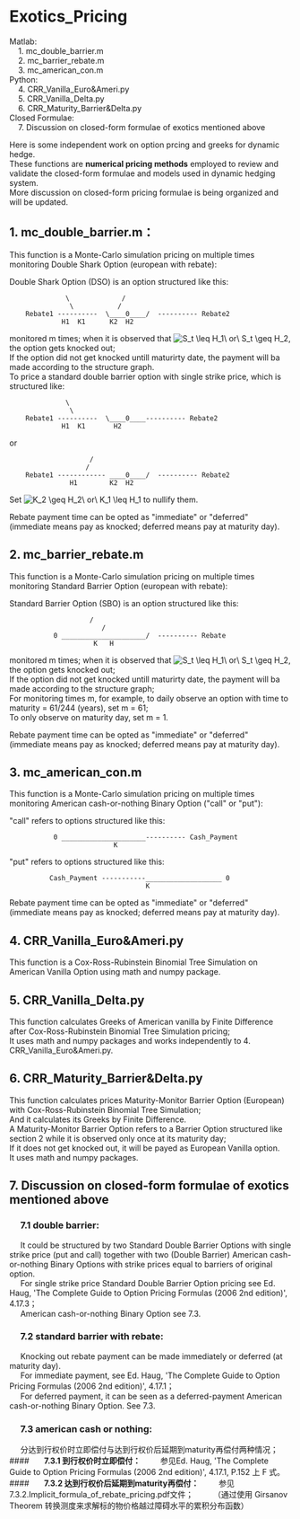# Exotics_Pricing  


Matlab:  
&#160;&#160;&#160;&#160;1. mc_double_barrier.m  
&#160;&#160;&#160;&#160;2. mc_barrier_rebate.m  
&#160;&#160;&#160;&#160;3. mc_american_con.m  
Python:  
&#160;&#160;&#160;&#160;4. CRR_Vanilla_Euro&Ameri.py  
&#160;&#160;&#160;&#160;5. CRR_Vanilla_Delta.py  
&#160;&#160;&#160;&#160;6. CRR_Maturity_Barrier&Delta.py  
Closed Formulae:  
&#160;&#160;&#160;&#160;7. Discussion on closed-form formulae of exotics mentioned above  

Here is some independent work on option prcing and greeks for dynamic hedge.  
These functions are **numerical pricing methods** employed to review and validate the closed-form formulae and models used in dynamic hedging system.  
More discussion on closed-form pricing formulae is being organized and will be updated.

## **1. mc_double_barrier.m：**

This function is a Monte-Carlo simulation pricing on multiple times monitoring Double Shark Option (european with rebate):  
    
Double Shark Option (DSO) is an option structured like this:  
					                
			      \	            /  
			       \           /  
	    Rebate1 ----------  \____0____/  ---------- Rebate2  
			     H1  K1      K2  H2  
	
monitored m times; when it is observed that <img src="https://latex.codecogs.com/gif.latex?S_t&space;\leq&space;H_1\&space;or\&space;S_t&space;\geq&space;H_2" title="S_t \leq H_1\ or\ S_t \geq H_2" />, the option gets knocked out;  
If the option did not get knocked untill maturirty date, the payment will ba made according to the structure graph.  
To price a standard double barrier option with single strike price, which is structured like:  
					                
			      \			
			       \          
	    Rebate1 ----------  \____0____---------- Rebate2  
			     H1  K1       H2  
						 
or  
						                
					    /  
					   /  
	    Rebate1 ------------ ____0____/  ---------- Rebate2  
			       H1        K2  H2  
						
Set <img src="https://latex.codecogs.com/gif.latex?K_2&space;\geq&space;H_2\&space;or\&space;K_1&space;\leq&space;H_1" title="K_2 \geq H_2\ or\ K_1 \leq H_1" /> to nullify them.  

Rebate payment time can be opted as "immediate" or "deferred" (immediate means pay as knocked; deferred means pay at maturity day).  
    
## **2. mc_barrier_rebate.m**

This function is a Monte-Carlo simulation pricing on multiple times monitoring Standard Barrier Option (european with rebate):  
    
Standard Barrier Option (SBO) is an option structured like this:  
    
					    /  
				           /  
	           0 _____________________/  ---------- Rebate  
				         K   H  
    
monitored m times; when it is observed that <img src="https://latex.codecogs.com/gif.latex?S_t&space;\leq&space;H_1\&space;or\&space;S_t&space;\geq&space;H_2" title="S_t \leq H_1\ or\ S_t \geq H_2" />, the option gets knocked out;  
If the option did not get knocked untill maturirty date, the payment will ba made according to the structure graph;  
For monitoring times m, for example, to daily observe an option with time to maturity = 61/244 (years), set m = 61;  
To only observe on maturity day, set m = 1.  

Rebate payment time can be opted as "immediate" or "deferred" (immediate means pay as knocked; deferred means pay at maturity day).  

## **3. mc_american_con.m**
    
This function is a Monte-Carlo simulation pricing on multiple times monitoring American cash-or-nothing Binary Option ("call" or "put"):  
    
"call" refers to options structured like this:  
    
	           0 _____________________---------- Cash_Payment  
			                  K  
    
"put" refers to options structured like this:  
    
              Cash_Payment -----------___________________ 0  
                                      K  
    
Rebate payment time can be opted as "immediate" or "deferred" (immediate means pay as knocked; deferred means pay at maturity day).  
    
## **4. CRR_Vanilla_Euro&Ameri.py**

This function is a Cox-Ross-Rubinstein Binomial Tree Simulation on American Vanilla Option using math and numpy package.  

## **5. CRR_Vanilla_Delta.py**

This function calculates Greeks of American vanilla by Finite Difference after Cox-Ross-Rubinstein Binomial Tree Simulation pricing;  
It uses math and numpy packages and works independently to 4. CRR_Vanilla_Euro&Ameri.py.  

## **6. CRR_Maturity_Barrier&Delta.py**

This function calculates prices Maturity-Monitor Barrier Option (European) with Cox-Ross-Rubinstein Binomial Tree Simulation;  
And it calculates its Greeks by Finite Difference.  
A Maturity-Monitor Barrier Option refers to a Barrier Option structured like section 2 while it is observed only once at its maturity day;  
If it does not get knocked out, it will be payed as European Vanilla option.  
It uses math and numpy packages.  
    
## **7. Discussion on closed-form formulae of exotics mentioned above**

### &#160;&#160;&#160;&#160; **7.1 double barrier:**  
&#160;&#160;&#160;&#160; It could be structured by two Standard Double Barrier Options with single strike price (put and call) together with two (Double Barrier) American cash-or-nothing Binary Options with strike prices equal to barriers of original option.  
&#160;&#160;&#160;&#160; For single strike price Standard Double Barrier Option pricing see Ed. Haug, 'The Complete Guide to Option Pricing Formulas (2006 2nd edition)', 4.17.3；  
&#160;&#160;&#160;&#160; American cash-or-nothing Binary Option see 7.3.  
        
	
### &#160;&#160;&#160;&#160; **7.2 standard barrier with rebate:**
&#160;&#160;&#160;&#160; Knocking out rebate payment can be made immediately or deferred (at maturity day).  
&#160;&#160;&#160;&#160; For immediate payment, see Ed. Haug, 'The Complete Guide to Option Pricing Formulas (2006 2nd edition)', 4.17.1；  
&#160;&#160;&#160;&#160; For deferred payment, it can be seen as a deferred-payment American cash-or-nothing Binary Option. See 7.3.
        
### &#160;&#160;&#160;&#160; **7.3 american cash or nothing:**
&#160;&#160;&#160;&#160; 
分达到行权价时立即偿付与达到行权价后延期到maturity再偿付两种情况；
####**&#160;&#160;&#160;&#160;&#160;&#160;&#160;&#160;7.3.1 到行权价时立即偿付：**
&#160;&#160;&#160;&#160;&#160;&#160;&#160;&#160;参见Ed. Haug, 'The Complete Guide to Option Pricing Formulas (2006 2nd edition)', 4.17.1, P.152 上 F 式。
####**&#160;&#160;&#160;&#160;&#160;&#160;&#160;&#160;7.3.2 达到行权价后延期到maturity再偿付：**
&#160;&#160;&#160;&#160;&#160;&#160;&#160;&#160;参见7.3.2.Implicit_formula_of_rebate_pricing.pdf文件；
&#160;&#160;&#160;&#160;&#160;&#160;&#160;&#160;（通过使用 Girsanov Theorem 转换测度来求解标的物价格越过障碍水平的累积分布函数）




